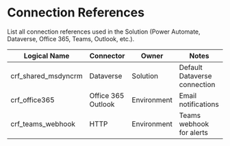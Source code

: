 # Connection References

List all connection references used in the Solution (Power Automate, Dataverse, Office 365, Teams, Outlook, etc.).

| Logical Name                | Connector           | Owner          | Notes |
|----------------------------|---------------------|----------------|-------|
| crf_shared_msdyncrm        | Dataverse           | Solution       | Default Dataverse connection |
| crf_office365              | Office 365 Outlook  | Environment    | Email notifications |
| crf_teams_webhook          | HTTP                | Environment    | Teams webhook for alerts |
